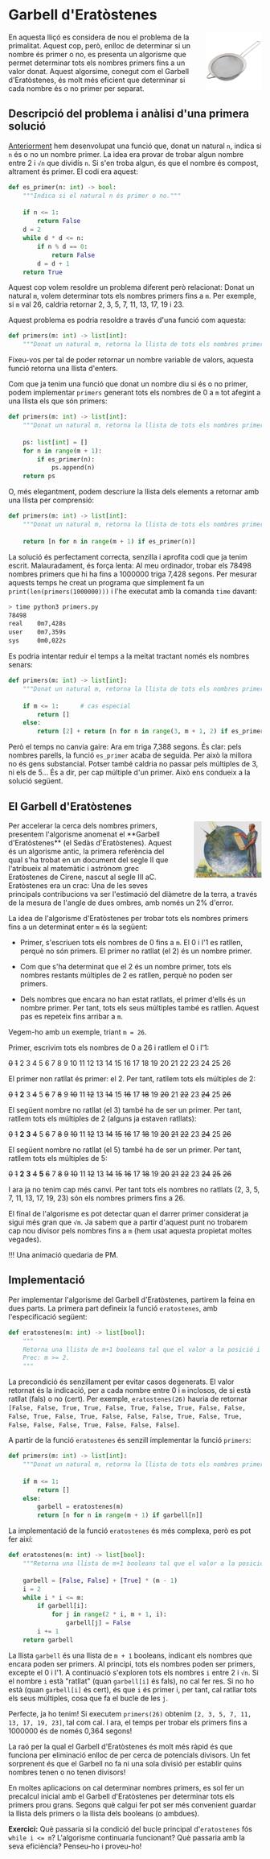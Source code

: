 # Garbell d'Eratòstenes

<img src='./eratostenes.png' style='height: 8em; float: right; margin: 0 0 1em 2em;'/>

En aquesta lliçó es considera de nou el problema de la primalitat. Aquest cop, però, enlloc de determinar si un nombre és primer o no, es presenta un algorisme que permet determinar tots els nombres primers fins a un valor donat. Aquest algorsime, conegut com el Garbell d'Eratòstenes, és molt més eficient que determinar si cada nombre és o no primer per separat.


## Descripció del problema i anàlisi d'una primera solució

[Anteriorment](/python/funcions/exemples-funcions.html) hem desenvolupat una funció que, donat un natural `n`, indica si `n` és o no un nombre primer. La idea era provar de trobar algun nombre entre 2 i `√n` que dividís `n`. Si s'en troba algun, és que el nombre és compost, altrament és primer. El codi era aquest:

```python
def es_primer(n: int) -> bool:
    """Indica si el natural n és primer o no."""

    if n <= 1:
        return False
    d = 2
    while d * d <= n:
        if n % d == 0:
            return False
        d = d + 1
    return True
```

Aquest cop volem resoldre un problema diferent però relacionat: Donat un natural `m`, volem determinar tots els nombres primers fins a `m`. Per exemple, si `m` val 26, caldria retornar 2, 3, 5, 7, 11, 13, 17, 19 i 23.

Aquest problema es podria resoldre a través d'una funció com aquesta:

```python
def primers(m: int) -> list[int]:
    """Donat un natural m, retorna la llista de tots els nombres primers de 0 a m."""
```

Fixeu-vos per tal de poder retornar un nombre variable de valors, aquesta funció retorna una llista d'enters. 

Com que ja tenim una funció que donat un nombre diu si és o no primer, podem implementar `primers` generant tots els nombres de 0 a `m` tot afegint a una llista els que són primers:

```python
def primers(m: int) -> list[int]:
    """Donat un natural m, retorna la llista de tots els nombres primers de 0 a m."""

    ps: list[int] = []
    for n in range(m + 1):
        if es_primer(n):
            ps.append(n)
    return ps
```

O, més elegantment, podem descriure la llista dels elements a retornar amb una llista per comprensió:

```python
def primers(m: int) -> list[int]:
    """Donat un natural m, retorna la llista de tots els nombres primers de 0 a m."""

    return [n for n in range(m + 1) if es_primer(n)]
```

La solució és perfectament correcta, senzilla i aprofita codi que ja tenim escrit. Malauradament, és força lenta: Al meu ordinador, trobar els 78498 nombres primers que hi ha fins a 1000000 triga 7,428 segons. Per mesurar aquests temps he creat un programa que simplement fa un `print(len(primers(1000000)))` i l'he executat amb la comanda `time` davant:

```bash
> time python3 primers.py 
78498
real    0m7,428s
user    0m7,359s
sys     0m0,022s
```

Es podria intentar reduir el temps a la meitat tractant només els nombres senars:

```python
def primers(m: int) -> list[int]:
    """Donat un natural m, retorna la llista de tots els nombres primers de 0 a m."""

    if m <= 1:      # cas especial
        return []
    else:
        return [2] + return [n for n in range(3, m + 1, 2) if es_primer(n)]
```

Però el temps no canvia gaire: Ara em triga 7,388 segons. És clar: pels nombres parells, la funció `es_primer` acaba de seguida. Per això la millora no és gens substancial. Potser també caldria no passar pels múltiples de 3, ni els de 5... És a dir, per cap múltiple d'un primer. Això ens condueix a la solució següent.


## El Garbell d'Eratòstenes

<img src='./sr-eratostenes.png' style='height: 8em; float: right; margin: 0 0 1em 2em;'/>
Per accelerar la cerca dels nombres primers, presentem l'algorisme anomenat el **Garbell d'Eratòstenes** (el Sedàs d'Eratòstenes). Aquest és un algorisme antic, la primera referència del qual s'ha trobat en un document del segle II que l'atribueix al matemàtic i astrònom grec Eratòstenes de Cirene, nascut al segle III aC. Eratòstenes era un crac: Una de les seves principals contribucions va ser l'estimació del diàmetre de la terra, a través de la mesura de l'angle de dues ombres, amb només un 2% d'error.

La idea de l'algorisme d'Eratòstenes per trobar tots els nombres primers fins a un determinat enter `m` és la següent:

- Primer, s'escriuen tots els nombres de 0 fins a `m`. El 0 i l'1 es ratllen, perquè no són primers. El primer no ratllat (el 2) és un nombre primer.

- Com que s'ha determinat que el 2 és un nombre primer, tots els nombres restants múltiples de 2 es ratllen, perquè no poden ser primers.

- Dels nombres que encara no han estat ratllats, el primer d'ells és un nombre primer. Per tant, tots els seus múltiples també es ratllen. Aquest pas es repeteix fins arribar a `m`.

Vegem-ho amb un exemple, triant `m = 26`. 

Primer, escrivim tots els nombres de 0 a 26 i ratllem el 0 i l'1:

<del>0</del> <del>1</del> 2 3 4 5 6 7 8 9 10 11 12 13 14 15 16 17 18 19 20 21 22 23 24 25 26

El primer non ratllat és primer: el 2. Per tant, ratllem tots els múltiples de 2:

<del>0</del> <del>1</del> **2** 3 <del>4</del> 5 <del>6</del> 7 <del>8</del> 9 <del>10</del> 11 <del>12</del> 13 <del>14</del> 15 <del>16</del> 17 <del>18</del> 19 <del>20</del> 21 <del>22</del> 23 <del>24</del> 25 <del>26</del>

El següent nombre no ratllat (el 3) també ha de ser un primer. Per tant, ratllem tots els múltiples de 2 (alguns ja estaven ratllats):

<del>0</del> <del>1</del> **2** **3** <del>4</del> 5 <del>6</del> 7 <del>8</del> <del>9</del> <del>10</del> 11 <del>12</del> 13 <del>14</del> <del>15</del> <del>16</del> 17 <del>18</del> 19 <del>20</del> <del>21</del> <del>22</del> 23 <del>24</del> 25 <del>26</del>

El següent nombre no ratllat (el 5) també ha de ser un primer. Per tant, ratllem tots els múltiples de 5:

<del>0</del> <del>1</del> **2** **3** <del>4</del> **5** <del>6</del> 7 <del>8</del> <del>9</del> <del>10</del> 11 <del>12</del> 13 <del>14</del> <del>15</del> <del>16</del> 17 <del>18</del> 19 <del>20</del> <del>21</del> <del>22</del> 23 <del>24</del> <del>25</del> <del>26</del>

I ara ja no tenim cap més canvi. Per tant tots els nombres no ratllats (2, 3, 5, 7, 11, 13, 17, 19, 23) són els nombres primers fins a 26.

El final de l'algorisme es pot detectar quan el darrer primer considerat ja sigui més gran que `√m`. Ja sabem que a partir d'aquest punt no trobarem cap nou divisor pels nombres fins a `m` (hem usat aquesta propietat moltes vegades).

!!! Una animació quedaria de PM.


## Implementació

Per implementar l'algorisme del Garbell d'Eratòstenes, partirem la feina en dues parts. La primera part defineix la funció `eratostenes`, amb l'especificació següent:

```python
def eratostenes(m: int) -> list[bool]:
    """
    Retorna una llista de m+1 booleans tal que el valor a la posició i indica si i és o no és primer. 
    Prec: m >= 2.
    """
```

La precondició és senzillament per evitar casos degenerats. El valor retornat és la indicació, per a cada nombre entre 0 i `m` inclosos, de si està ratllat (fals) o no (cert). Per exemple, `eratostenes(26)` hauria de retornar `[False, False, True, True, False, True, False, True, False, False, False, True, False, True, False, False, False, True, False, True, False, False, False, True, False, False, False]`.  

A partir de la funció `eratostenes` és senzill implementar la funció `primers`:

```python
def primers(m: int) -> list[int]:
    """Donat un natural m, retorna la llista de tots els nombres primers de 0 a m."""

    if m <= 1: 
        return []
    else:
        garbell = eratostenes(m)
        return [n for n in range(m + 1) if garbell[n]]
```

La implementació de la funció `eratostenes` és més complexa, però es pot fer així:

```python
def eratostenes(m: int) -> list[bool]:
    """Retorna una llista de m+1 booleans tal que el valor a la posició i indica si i és o no és primer. Prec: m >= 2."""

    garbell = [False, False] + [True] * (m - 1)
    i = 2
    while i * i <= m:
        if garbell[i]:
            for j in range(2 * i, m + 1, i):
                garbell[j] = False
        i += 1
    return garbell
``` 

La llista `garbell` és una llista de `m + 1` booleans, indicant els nombres que encara poden ser primers. Al principi, tots els nombres poden ser primers, excepte el 0 i l'1. A continuació s'exploren tots els nombres `i` entre 2 i `√n`. Si el nombre `i` està "ratllat" (quan `garbell[i]` és fals), no cal fer res. Si no ho està (quan `garbell[i]` és cert), és que `i` és primer i, per tant, cal ratllar tots els seus múltiples, cosa que fa el bucle de les `j`.

Perfecte, ja ho tenim! Si executem `primers(26)` obtenim `[2, 3, 5, 7, 11, 13, 17, 19, 23]`, tal com cal. I ara, el temps per trobar els primers fins a 1000000 és de només 0,364 segons! 

La raó per la qual el Garbell d'Eratòstenes és molt més ràpid és que funciona per eliminació enlloc de per cerca de potencials divisors. Un fet sorprenent és que el Garbell no fa ni una sola divisió per establir quins nombres tenen o no tenen divisors! 

En moltes aplicacions on cal determinar nombres primers, es sol fer un precalcul inicial amb el Garbell d'Eratòstenes per determinar tots els primers prou grans. Segons què calgui fer pot ser més convenient guardar la llista dels primers o la llista dels booleans (o ambdues). 

**Exercici:** Què passaria si la condició del bucle principal d'`eratostenes` fós `while i <= m`? L'algorisme continuaria funcionant? Què passaria amb la seva eficiència? Penseu-ho i proveu-ho!


<Autors autors="jpetit"/> 


